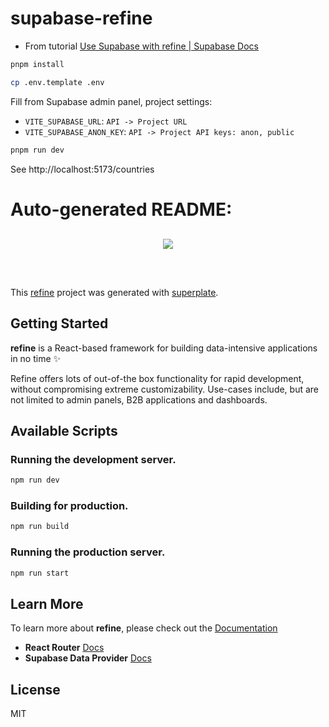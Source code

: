 # supabase-refine

- From tutorial
  [Use Supabase with refine | Supabase Docs](https://supabase.com/docs/guides/getting-started/quickstarts/refine)

```bash
pnpm install
```

```bash
cp .env.template .env
```

Fill from Supabase admin panel, project settings:

- `VITE_SUPABASE_URL`: `API -> Project URL`
- `VITE_SUPABASE_ANON_KEY`: `API -> Project API keys: anon, public`

```bash
pnpm run dev
```

See http://localhost:5173/countries

# Auto-generated README:

<div align="center" style="margin: 30px;">
    <a href="https://refine.dev">
    <img src="https://refine.ams3.cdn.digitaloceanspaces.com/refine_logo.png"  align="center" />
    </a>
</div>
<br/>

This [refine](https://github.com/refinedev/refine) project was generated with
[superplate](https://github.com/pankod/superplate).

## Getting Started

**refine** is a React-based framework for building data-intensive applications
in no time ✨

Refine offers lots of out-of-the box functionality for rapid development,
without compromising extreme customizability. Use-cases include, but are not
limited to admin panels, B2B applications and dashboards.

## Available Scripts

### Running the development server.

```bash
npm run dev
```

### Building for production.

```bash
npm run build
```

### Running the production server.

```bash
npm run start
```

## Learn More

To learn more about **refine**, please check out the
[Documentation](https://refine.dev/docs)

- **React Router**
  [Docs](https://refine.dev/docs/core/providers/router-provider/)
- **Supabase Data Provider**
  [Docs](https://refine.dev/docs/core/providers/data-provider/#overview)

## License

MIT
